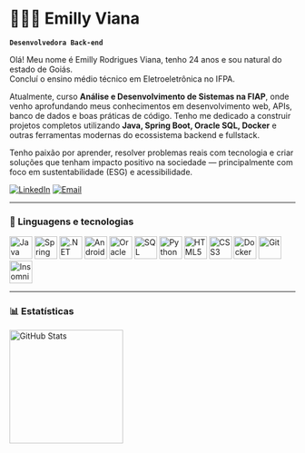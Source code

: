 # 👩🏻‍💻 Emilly Viana
**`Desenvolvedora Back-end`**

Olá! Meu nome é Emilly Rodrigues Viana, tenho 24 anos e sou natural do estado de Goiás.  
Concluí o ensino médio técnico em Eletroeletrônica no IFPA.

Atualmente, curso **Análise e Desenvolvimento de Sistemas na FIAP**, onde venho aprofundando meus conhecimentos em desenvolvimento web, APIs, banco de dados e boas práticas de código. Tenho me dedicado a construir projetos completos utilizando **Java, Spring Boot, Oracle SQL, Docker** e outras ferramentas modernas do ecossistema backend e fullstack.

Tenho paixão por aprender, resolver problemas reais com tecnologia e criar soluções que tenham impacto positivo na sociedade — principalmente com foco em sustentabilidade (ESG) e acessibilidade.

[![LinkedIn](https://img.shields.io/badge/-LinkedIn-0A66C2?style=for-the-badge&logo=linkedin&logoColor=white)](https://www.linkedin.com/in/emillyrviana)
[![Email](https://img.shields.io/badge/-Email-D14836?style=for-the-badge&logo=gmail&logoColor=white)](mailto:contatoemillyviana@gmail.com)

---

### 🧰 Linguagens e tecnologias

<p align="left">
  <img src="https://cdn.jsdelivr.net/gh/devicons/devicon/icons/java/java-original.svg" alt="Java" width="40" height="40"/>
  <img src="https://cdn.jsdelivr.net/gh/devicons/devicon/icons/spring/spring-original.svg" alt="Spring Boot" width="40" height="40"/>
  <img src="https://cdn.jsdelivr.net/gh/devicons/devicon/icons/dot-net/dot-net-original.svg" alt=".NET" width="40" height="40"/>
  <img src="https://cdn.jsdelivr.net/gh/devicons/devicon/icons/androidstudio/androidstudio-original.svg" alt="Android Studio" width="40" height="40"/>
  <img src="https://cdn.jsdelivr.net/gh/devicons/devicon/icons/oracle/oracle-original.svg" alt="Oracle" width="40" height="40"/>
  <img src="https://cdn.jsdelivr.net/gh/devicons/devicon/icons/postgresql/postgresql-original.svg" alt="SQL" width="40" height="40"/>
  <img src="https://cdn.jsdelivr.net/gh/devicons/devicon/icons/python/python-original.svg" alt="Python" width="40" height="40"/>
  <img src="https://cdn.jsdelivr.net/gh/devicons/devicon/icons/html5/html5-original.svg" alt="HTML5" width="40" height="40"/>
  <img src="https://cdn.jsdelivr.net/gh/devicons/devicon/icons/css3/css3-original.svg" alt="CSS3" width="40" height="40"/>
  <img src="https://cdn.jsdelivr.net/gh/devicons/devicon/icons/docker/docker-original.svg" alt="Docker" width="40" height="40"/>
  <img src="https://cdn.jsdelivr.net/gh/devicons/devicon/icons/git/git-original.svg" alt="Git" width="40" height="40"/>
  <img src="https://cdn.jsdelivr.net/gh/devicons/devicon/icons/insomnia/insomnia-original.svg" alt="Insomnia" width="40" height="40"/>
</p>

---

### 📊 Estatísticas

<p align="left">
  <img 
    alt="GitHub Stats" 
    height="200" 
    src="https://github-readme-stats.vercel.app/api?username=emillyviana14&show_icons=true&theme=tokyonight&include_all_commits=true&locale=pt-br" 
  />
</p>
